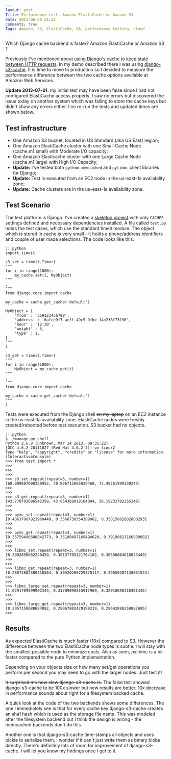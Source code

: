 ```yaml
---
layout: post
Title: Performance test: Amazon ElastiCache vs Amazon S3
date: 2013-06-26 21:22
comments: true
Tags: Amazon, S3, ElastiCache, QA, performance testing, cloud
---
```


Which Django cache backend is faster? Amazon ElastiCache or Amazon S3 ?

Previously I've mentioned about
[using Django's cache to keep state between HTTP requests](/blog/2013/06/19/django-tips-using-cache-for-stateful-http/).
In my demo described there I was using [django-s3-cache](http://github.com/atodorov/django-s3-cache).
It is time to move to production so I decided to measure the performance difference between the two
cache options available at Amazon Web Services.

**Update 2013-07-01**: my initial test may have been false since I had not configured
ElastiCache access properly. I saw no errors but discovered the issue today on another
system which was failing to store the cache keys but didn't show any errors either. 
I've re-run the tests and updated times are shown below.


Test infrastructure
-------------------

* One Amazon S3 bucket, located in US Standard (aka US East) region;
* One Amazon ElastiCache cluster with one Small Cache Node (cache.m1.small) with Moderate I/O capacity;
* One Amazon Elasticache cluster with one Large Cache Node (cache.m1.large) with High I/O Capacity;
* **Update:** I've tested both `python-memcached` and `pylibmc` client libraries for Django;
* **Update:** Test is executed from an EC2 node in the us-east-1a availability zone;
* **Update:** Cache clusters are in the us-east-1a availability zone.

Test Scenario
-------------

The test platform is Django. I've created a
[skeleton project](https://github.com/atodorov/Amazon-ElastiCache-vs-Amazon-S3-Django)
with only `CACHES` settings
defined and necessary dependencies installed. A file called `test.py` holds the
test cases, which use the standard timeit module. The object which is stored in cache
is very small - it holds a phone/address identifiers and couple of user made selections.
The code looks like this:

    :::python
    import timeit
    
    s3_set = timeit.Timer(
    """
    for i in range(1000):
        my_cache.set(i, MyObject)
    """
    ,
    """
    from django.core import cache
    
    my_cache = cache.get_cache('default')
    
    MyObject = {
        'from' : '359123456789',
        'address' : '6afce9f7-acff-49c5-9fbe-14e238f73190',
        'hour' : '12:30',
        'weight' : 5,
        'type' : 1,
    }
    """
    )
    
    s3_get = timeit.Timer(
    """
    for i in range(1000):
        MyObject = my_cache.get(i)
    """
    ,
    """
    from django.core import cache
    
    my_cache = cache.get_cache('default')
    """
    )


Tests were executed from the Django shell <del>on my laptop</del>
on an EC2 instance in the us-east-1a availability zone. ElastiCache nodes
were freshly created/rebooted before test execution. S3 bucket had no objects.

    :::python
    $ ./manage.py shell
    Python 2.6.8 (unknown, Mar 14 2013, 09:31:22) 
    [GCC 4.6.2 20111027 (Red Hat 4.6.2-2)] on linux2
    Type "help", "copyright", "credits" or "license" for more information.
    (InteractiveConsole)
    >>> from test import *
    >>> 
    >>> 
    >>> 
    >>> s3_set.repeat(repeat=3, number=1)
    [68.089607000350952, 70.806712865829468, 72.49261999130249]
    >>> 
    >>> 
    >>> s3_get.repeat(repeat=3, number=1)
    [43.778793096542358, 43.054368019104004, 36.19232702255249]
    >>> 
    >>> 
    >>> pymc_set.repeat(repeat=3, number=1)
    [0.40637087821960449, 0.3568730354309082, 0.35815882682800293]
    >>> 
    >>> 
    >>> pymc_get.repeat(repeat=3, number=1)
    [0.35759496688842773, 0.35180497169494629, 0.39198613166809082]
    >>> 
    >>> 
    >>> libmc_set.repeat(repeat=3, number=1)
    [0.3902890682220459, 0.30157709121704102, 0.30596804618835449]
    >>> 
    >>> 
    >>> libmc_get.repeat(repeat=3, number=1)
    [0.28874802589416504, 0.30520200729370117, 0.29050207138061523]
    >>> 
    >>> 
    >>> libmc_large_set.repeat(repeat=3, number=1)
    [1.0291709899902344, 0.31709098815917969, 0.32010698318481445]
    >>> 
    >>> 
    >>> libmc_large_get.repeat(repeat=3, number=1)
    [0.2957158088684082, 0.29067802429199219, 0.29692888259887695]
    >>> 

Results
--------

As expected ElastiCache is much faster (10x) compared to S3. However the difference
between the two ElastiCache node types is subtle. I will stay with the smallest
possible node to minimize costs. Also as seen, pylibmc is a bit faster compared to
the pure Python implementation. 

Depending on your objects size or how many set/get operations you perform per
second you may need to go with the larger nodes. Just test it!


<del>It surprised me how slow django-s3-cache is.</del>
The false test showed django-s3-cache to be 100x slower but new results are better.
10x decrease in performance sounds about right for a filesystem backed cache.

A quick look at the code
of the two backends shows some differences. The one I immediately see is that
for every cache key django-s3-cache creates an sha1 hash which is used as the
storage file name. This was modeled after the filesystem backend but I think the
design is wrong - the memcached backends don't do this.

Another one is that django-s3-cache time-stamps all objects and uses pickle to serialize them. 
I wonder if it can't just write them as binary blobs directly. There's definitely lots
of room for improvement of django-s3-cache. I will let you know my findings once I
get to it. 
